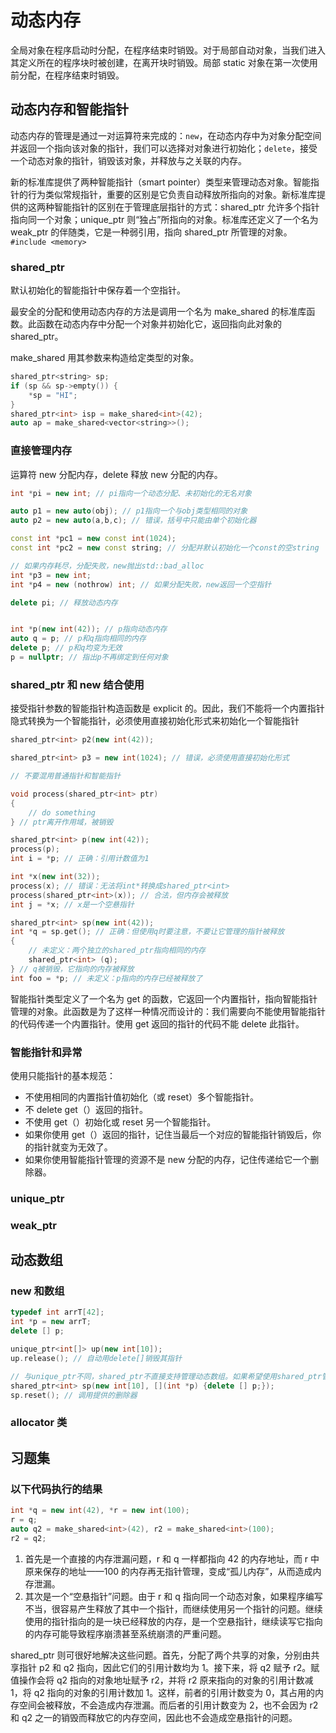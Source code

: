 # 动态内存

全局对象在程序启动时分配，在程序结束时销毁。对于局部自动对象，当我们进入其定义所在的程序块时被创建，在离开块时销毁。局部 static 对象在第一次使用前分配，在程序结束时销毁。

## 动态内存和智能指针

动态内存的管理是通过一对运算符来完成的：`new`，在动态内存中为对象分配空间并返回一个指向该对象的指针，我们可以选择对对象进行初始化；`delete`，接受一个动态对象的指针，销毁该对象，并释放与之关联的内存。

新的标准库提供了两种智能指针（smart
pointer）类型来管理动态对象。智能指针的行为类似常规指针，重要的区别是它负责自动释放所指向的对象。新标准库提供的这两种智能指针的区别在于管理底层指针的方式：shared_ptr 允许多个指针指向同一个对象；unique_ptr 则“独占”所指向的对象。标准库还定义了一个名为 weak_ptr 的伴随类，它是一种弱引用，指向 shared_ptr 所管理的对象。 `#include <memory>`

### shared_ptr

默认初始化的智能指针中保存着一个空指针。

最安全的分配和使用动态内存的方法是调用一个名为 make_shared 的标准库函数。此函数在动态内存中分配一个对象并初始化它，返回指向此对象的 shared_ptr。

make_shared 用其参数来构造给定类型的对象。

```c++
shared_ptr<string> sp;
if (sp && sp->empty()) {
    *sp = "HI";
}
shared_ptr<int> isp = make_shared<int>(42);
auto ap = make_shared<vector<string>>();
```

### 直接管理内存

运算符 new 分配内存，delete 释放 new 分配的内存。

```c++
int *pi = new int; // pi指向一个动态分配、未初始化的无名对象

auto p1 = new auto(obj); // p1指向一个与obj类型相同的对象
auto p2 = new auto(a,b,c); // 错误，括号中只能由单个初始化器

const int *pc1 = new const int(1024);
const int *pc2 = new const string; // 分配并默认初始化一个const的空string

// 如果内存耗尽，分配失败，new抛出std::bad_alloc
int *p3 = new int;
int *p4 = new (nothrow) int; // 如果分配失败，new返回一个空指针

delete pi; // 释放动态内存


int *p(new int(42)); // p指向动态内存
auto q = p; // p和q指向相同的内存
delete p; // p和q均变为无效
p = nullptr; // 指出p不再绑定到任何对象
```

### shared_ptr 和 new 结合使用

接受指针参数的智能指针构造函数是 explicit 的。因此，我们不能将一个内置指针隐式转换为一个智能指针，必须使用直接初始化形式来初始化一个智能指针

```c++
shared_ptr<int> p2(new int(42));

shared_ptr<int> p3 = new int(1024); // 错误，必须使用直接初始化形式

// 不要混用普通指针和智能指针

void process(shared_ptr<int> ptr)
{
    // do something
} // ptr离开作用域，被销毁

shared_ptr<int> p(new int(42));
process(p);
int i = *p; // 正确：引用计数值为1

int *x(new int(32));
process(x); // 错误：无法将int*转换成shared_ptr<int>
process(shared_ptr<int>(x)); // 合法，但内存会被释放
int j = *x; // x是一个空悬指针

shared_ptr<int> sp(new int(42));
int *q = sp.get(); // 正确：但使用q时要注意，不要让它管理的指针被释放
{
    // 未定义：两个独立的shared_ptr指向相同的内存
    shared_ptr<int> (q);
} // q被销毁，它指向的内存被释放
int foo = *p; // 未定义：p指向的内存已经被释放了
```

智能指针类型定义了一个名为 get 的函数，它返回一个内置指针，指向智能指针管理的对象。此函数是为了这样一种情况而设计的：我们需要向不能使用智能指针的代码传递一个内置指针。使用 get 返回的指针的代码不能 delete 此指针。

### 智能指针和异常

使用只能指针的基本规范：

- 不使用相同的内置指针值初始化（或 reset）多个智能指针。
- 不 delete get（）返回的指针。
- 不使用 get（）初始化或 reset 另一个智能指针。
- 如果你使用 get（）返回的指针，记住当最后一个对应的智能指针销毁后，你的指针就变为无效了。
- 如果你使用智能指针管理的资源不是 new 分配的内存，记住传递给它一个删除器。

### unique_ptr

### weak_ptr

## 动态数组

### new 和数组

```c++
typedef int arrT[42];
int *p = new arrT;
delete [] p;

unique_ptr<int[]> up(new int[10]);
up.release(); // 自动用delete[]销毁其指针

// 与unique_ptr不同，shared_ptr不直接支持管理动态数组。如果希望使用shared_ptr管理一个动态数组，必须提供自己定义的删除器
shared_ptr<int> sp(new int[10], [](int *p) {delete [] p;});
sp.reset(); // 调用提供的删除器
```

### allocator 类

## 习题集

### 以下代码执行的结果

```c++
int *q = new int(42), *r = new int(100);
r = q;
auto q2 = make_shared<int>(42), r2 = make_shared<int>(100);
r2 = q2;
```

1. 首先是一个直接的内存泄漏问题，r 和 q 一样都指向 42 的内存地址，而 r 中原来保存的地址——100 的内存再无指针管理，变成“孤儿内存”，从而造成内存泄漏。
2. 其次是一个“空悬指针”问题。由于 r 和 q 指向同一个动态对象，如果程序编写不当，很容易产生释放了其中一个指针，而继续使用另一个指针的问题。继续使用的指针指向的是一块已经释放的内存，是一个空悬指针，继续读写它指向的内存可能导致程序崩溃甚至系统崩溃的严重问题。

shared_ptr 则可很好地解决这些问题。首先，分配了两个共享的对象，分别由共享指针 p2 和 q2 指向，因此它们的引用计数均为 1。接下来，将 q2 赋予 r2。赋值操作会将 q2 指向的对象地址赋予 r2，并将 r2 原来指向的对象的引用计数减 1，将 q2 指向的对象的引用计数加 1。这样，前者的引用计数变为 0，其占用的内存空间会被释放，不会造成内存泄漏。而后者的引用计数变为 2，也不会因为 r2 和 q2 之一的销毁而释放它的内存空间，因此也不会造成空悬指针的问题。
